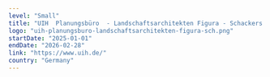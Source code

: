 ```yaml
---
level: "Small"
title: "UIH  Planungsbüro  - Landschaftsarchitekten Figura - Schackers PartGmbB"
logo: "uih-planungsburo-landschaftsarchitekten-figura-sch.png"
startDate: "2025-01-01"
endDate: "2026-02-28"
link: "https://www.uih.de/"
country: "Germany"
---
```

